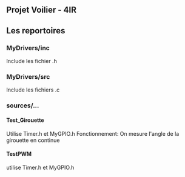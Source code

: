 ## Projet Voilier - 4IR

## Les reportoires
### MyDrivers/inc
Include les fichier .h
### MyDrivers/src
Include les fichiers .c
### sources/...
#### Test_Girouette
Utilise Timer.h et MyGPIO.h
Fonctionnement: On mesure l'angle de la girouette en continue

#### TestPWM
utilise Timer.h et MyGPIO.h
